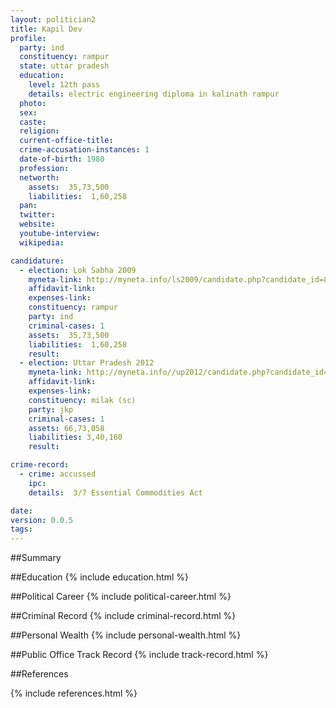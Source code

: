 ```yaml
---
layout: politician2
title: Kapil Dev
profile: 
  party: ind
  constituency: rampur
  state: uttar pradesh
  education: 
    level: 12th pass
    details: electric engineering diploma in kalinath rampur
  photo: 
  sex: 
  caste: 
  religion: 
  current-office-title: 
  crime-accusation-instances: 1
  date-of-birth: 1980
  profession: 
  networth: 
    assets:  35,73,500
    liabilities:  1,60,258
  pan: 
  twitter: 
  website: 
  youtube-interview: 
  wikipedia: 

candidature: 
  - election: Lok Sabha 2009
    myneta-link: http://myneta.info/ls2009/candidate.php?candidate_id=8646
    affidavit-link: 
    expenses-link: 
    constituency: rampur 
    party: ind
    criminal-cases: 1
    assets:  35,73,500
    liabilities:  1,60,258
    result:  
  - election: Uttar Pradesh 2012
    myneta-link: http://myneta.info//up2012/candidate.php?candidate_id=2940
    affidavit-link: 
    expenses-link: 
    constituency: milak (sc) 
    party: jkp
    criminal-cases: 1
    assets: 66,73,058
    liabilities: 3,40,160
    result:  

crime-record: 
  - crime: accussed
    ipc: 
    details:  3/7 Essential Commodities Act  

date: 
version: 0.0.5
tags: 
---
```

##Summary


##Education
{% include education.html %}


##Political Career
{% include political-career.html %}


##Criminal Record
{% include criminal-record.html %}


##Personal Wealth
{% include personal-wealth.html %}


##Public Office Track Record
{% include track-record.html %}


##References


{% include references.html %}